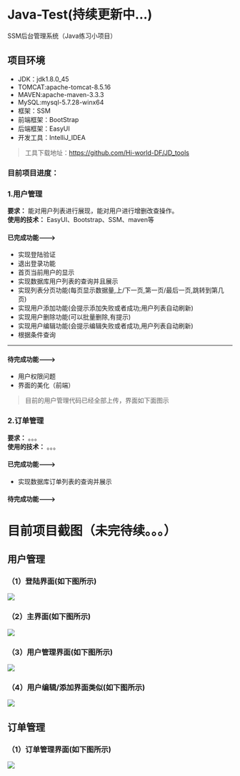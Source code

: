 # Java-Test(持续更新中...)
SSM后台管理系统（Java练习小项目）
## 项目环境
* JDK：jdk1.8.0_45
* TOMCAT:apache-tomcat-8.5.16
* MAVEN:apache-maven-3.3.3
* MySQL:mysql-5.7.28-winx64
* 框架：SSM
* 前端框架：BootStrap
* 后端框架：EasyUI
* 开发工具：IntelliJ_IDEA
> 工具下载地址：<https://github.com/Hi-world-DF/JD_tools>
### 目前项目进度：
### 1.用户管理
**要求：** 能对用户列表进行展现，能对用户进行增删改查操作。   
**使用的技术：** EasyUI、Bootstrap、SSM、maven等
#### 已完成功能--->
* 实现登陆验证
* 退出登录功能
* 首页当前用户的显示
* 实现数据库用户列表的查询并且展示
* 实现列表分页功能(每页显示数据量,上/下一页,第一页/最后一页,跳转到第几页)
* 实现用户添加功能(会提示添加失败或者成功;用户列表自动刷新)
* 实现用户删除功能(可以批量删除,有提示)
* 实现用户编辑功能(会提示编辑失败或者成功,用户列表自动刷新)
* 根据条件查询
*****
#### 待完成功能--->
* 用户权限问题
* 界面的美化（前端）  
> 目前的用户管理代码已经全部上传，界面如下面图示

### 2.订单管理
**要求：** 。。。   
**使用的技术：** 。。。
#### 已完成功能--->
* 实现数据库订单列表的查询并展示
#### 待完成功能--->

# 目前项目截图（未完待续。。。）
## 用户管理
### （1）登陆界面(如下图所示)
![](https://github.com/Hi-world-DF/Java-Test/blob/master/imgs/login.png)
### （2）主界面(如下图所示)
![](https://github.com/Hi-world-DF/Java-Test/blob/master/imgs/mian.png)
### （3）用户管理界面(如下图所示)
![](https://github.com/Hi-world-DF/Java-Test/blob/master/imgs/userManage.png)
### （4）用户编辑/添加界面类似(如下图所示)
![](https://github.com/Hi-world-DF/Java-Test/blob/master/imgs/editUser.png)
## 订单管理
### （1）订单管理界面(如下图所示)
![](https://github.com/Hi-world-DF/Java-Test/blob/master/imgs/orderManage.png)
